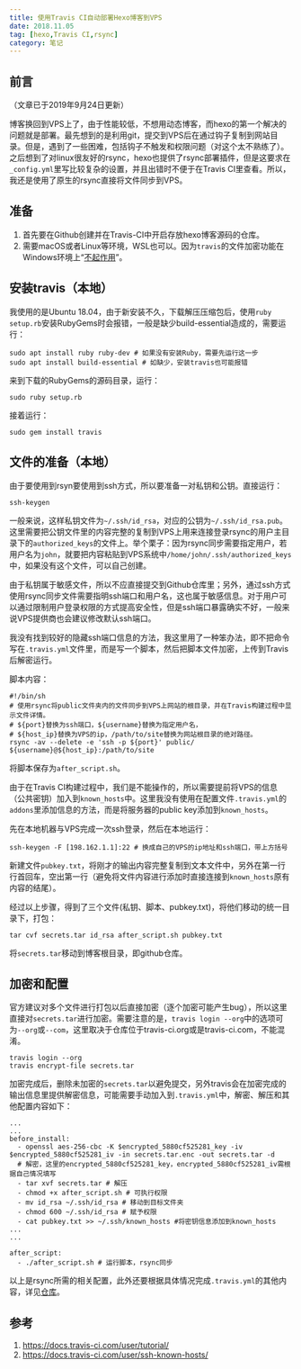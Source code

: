 ```yaml
---
title: 使用Travis CI自动部署Hexo博客到VPS
date: 2018.11.05
tag: [hexo,Travis CI,rsync]
category: 笔记
---
```


## 前言

（文章已于2019年9月24日更新）

博客换回到VPS上了，由于性能较低，不想用动态博客，而hexo的第一个解决的问题就是部署。最先想到的是利用git，提交到VPS后在通过钩子复制到网站目录。但是，遇到了一些困难，包括钩子不触发和权限问题（对这个太不熟练了）。之后想到了对linux很友好的rsync，hexo也提供了rsync部署插件，但是这要求在`_config.yml`里写比较复杂的设置，并且出错时不便于在Travis CI里查看。所以，我还是使用了原生的rsync直接将文件同步到VPS。

## 准备

1. 首先要在Github创建并在Travis-CI中开启存放hexo博客源码的仓库。
2. 需要macOS或者Linux等环境，WSL也可以。因为`travis`的文件加密功能在Windows环境上“[不起作用](https://docs.travis-ci.com/user/encrypting-files/#caveat)”。

## 安装travis（本地）

我使用的是Ubuntu 18.04，由于新安装不久，下载解压压缩包后，使用`ruby setup.rb`安装RubyGems时会报错，一般是缺少build-essential造成的，需要运行：

```
sudo apt install ruby ruby-dev # 如果没有安装Ruby，需要先运行这一步
sudo apt install build-essential # 如缺少，安装travis也可能报错
```

来到下载的RubyGems的源码目录，运行：

```
sudo ruby setup.rb
```

接着运行：

```
sudo gem install travis
```

## 文件的准备（本地）

由于要使用到rsyn要使用到ssh方式，所以要准备一对私钥和公钥。直接运行：  

```
ssh-keygen
```

一般来说，这样私钥文件为`~/.ssh/id_rsa`，对应的公钥为`~/.ssh/id_rsa.pub`。这里需要把公钥文件里的内容完整的复制到VPS上用来连接登录rsync的用户主目录下的`authorized_keys`的文件上。举个栗子：因为rsync同步需要指定用户，若用户名为`john`，就要把内容粘贴到VPS系统中`/home/john/.ssh/authorized_keys`中，如果没有这个文件，可以自己创建。  

由于私钥属于敏感文件，所以不应直接提交到Github仓库里；另外，通过ssh方式使用rsync同步文件需要指明ssh端口和用户名，这也属于敏感信息。对于用户可以通过限制用户登录权限的方式提高安全性，但是ssh端口暴露确实不好，一般来说VPS提供商也会建议修改默认ssh端口。  

我没有找到较好的隐藏ssh端口信息的方法，我这里用了一种笨办法，即不把命令写在`.travis.yml`文件里，而是写一个脚本，然后把脚本文件加密，上传到Travis后解密运行。

脚本内容：  

```
#!/bin/sh
# 使用rsync将public文件夹内的文件同步到VPS上网站的根目录，并在Travis构建过程中显示文件详情。
# ${port}替换为ssh端口，${username}替换为指定用户名，
# ${host_ip}替换为VPS的ip，/path/to/site替换为网站根目录的绝对路径。
rsync -av --delete -e 'ssh -p ${port}' public/ ${username}@${host_ip}:/path/to/site
```

将脚本保存为`after_script.sh`。

由于在Travis CI构建过程中，我们是不能操作的，所以需要提前将VPS的信息（公共密钥）加入到`known_hosts`中。这里我没有使用在配置文件`.travis.yml`的`addons`里添加信息的方法，而是将服务器的public key添加到`known_hosts`。  

先在本地机器与VPS完成一次ssh登录，然后在本地运行：  

```
ssh-keygen -F [198.162.1.1]:22 # 换成自己的VPS的ip地址和ssh端口，带上方括号  
```

新建文件`pubkey.txt`，将刚才的输出内容完整复制到文本文件中，另外在第一行行首回车，空出第一行（避免将文件内容进行添加时直接连接到`known_hosts`原有内容的结尾）。  

经过以上步骤，得到了三个文件(私钥、脚本、pubkey.txt)，将他们移动的统一目录下，打包：    

```
tar cvf secrets.tar id_rsa after_script.sh pubkey.txt
```

将`secrets.tar`移动到博客根目录，即github仓库。

## 加密和配置

官方建议对多个文件进行打包以后直接加密（逐个加密可能产生bug），所以这里直接对`secrets.tar`进行加密。需要注意的是，`travis login --org`中的选项可为`--org`或`--com`，这里取决于仓库位于travis-ci.org或是travis-ci.com，不能混淆。  

```
travis login --org
travis encrypt-file secrets.tar
```

加密完成后，删除未加密的`secrets.tar`以避免提交，另外travis会在加密完成的输出信息里提供解密信息，可能需要手动加入到`.travis.yml`中，解密、解压和其他配置内容如下：  

```
...
...
before_install:
  - openssl aes-256-cbc -K $encrypted_5880cf525281_key -iv $encrypted_5880cf525281_iv -in secrets.tar.enc -out secrets.tar -d 
  # 解密，这里的encrypted_5880cf525281_key，encrypted_5880cf525281_iv需根据自己情况填写
  - tar xvf secrets.tar # 解压
  - chmod +x after_script.sh # 可执行权限
  - mv id_rsa ~/.ssh/id_rsa # 移动到目标文件夹
  - chmod 600 ~/.ssh/id_rsa # 赋予权限
  - cat pubkey.txt >> ~/.ssh/known_hosts #将密钥信息添加到known_hosts
...
...

after_script:
  - ./after_script.sh # 运行脚本，rsync同步
```

以上是rsync所需的相关配置，此外还要根据具体情况完成`.travis.yml`的其他内容，详见[仓库](https://github.com/lchord/blogsrc/)。  

## 参考
1. https://docs.travis-ci.com/user/tutorial/
2. https://docs.travis-ci.com/user/ssh-known-hosts/